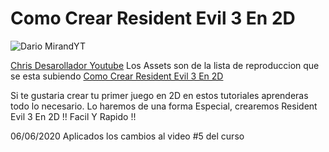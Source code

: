 # Como Crear Resident Evil 3 En 2D
 
![Dario MirandYT](https://i.imgur.com/K3f6WWZ.jpg)
 
   [Chris Desarollador Youtube](https://www.youtube.com/channel/UCnnPcNv7kxrhLFwukiwNM1g)
Los Assets son de la lista de reproduccion que se esta subiendo [Como Crear Resident Evil 3 En 2D](https://www.youtube.com/playlist?list=PLX123YkurzGSzg5kGystIlJFu98kn7E6r)
 
Si te gustaria crear tu primer juego en 2D en estos tutoriales aprenderas todo lo necesario. Lo haremos de una forma Especial, crearemos Resident Evil 3 En 2D !!  Facil Y Rapido !!

06/06/2020 Aplicados los cambios al video #5 del curso
